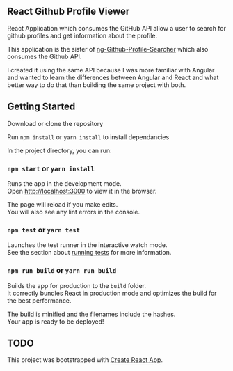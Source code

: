 ## React Github Profile Viewer

React Application which consumes the GitHub API allow a user to search for github profiles and get information about the profile.

This application is the sister of [ng-Github-Profile-Searcher](https://github.com/Pierre-D-G/Ng-Github-Profile-Searcher) which also consumes the Github API.

I created it using the same API because I was more familiar with Angular  and wanted to learn  the differences between Angular and React and what better way to do that than building the same project with both.

## Getting Started

Download or clone the repository

Run `npm install` or `yarn install` to install dependancies


In the project directory, you can run:

### `npm start` or `yarn install`

Runs the app in the development mode.<br>
Open [http://localhost:3000](http://localhost:3000) to view it in the browser.

The page will reload if you make edits.<br>
You will also see any lint errors in the console.

### `npm test` or `yarn test`

Launches the test runner in the interactive watch mode.<br>
See the section about [running tests](#running-tests) for more information.

### `npm run build` or `yarn run build`

Builds the app for production to the `build` folder.<br>
It correctly bundles React in production mode and optimizes the build for the best performance.

The build is minified and the filenames include the hashes.<br>
Your app is ready to be deployed!

## TODO 

This project was bootstrapped with [Create React App](https://github.com/facebookincubator/create-react-app).